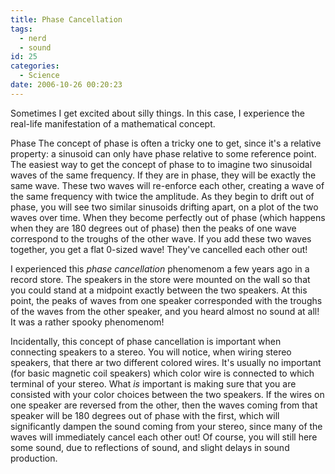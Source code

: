 ```yaml
---
title: Phase Cancellation
tags:
  - nerd
  - sound
id: 25
categories:
  - Science
date: 2006-10-26 00:20:23
---
```


Sometimes I get excited about silly things. In this case, I experience the real-life manifestation of a mathematical concept.<a name="introend"></a>
<!--more-->
Phase The concept of phase is often a tricky one to get, since it's a relative property: a sinusoid can only have phase relative to some reference point. The easiest way to get the concept of phase to to imagine two sinusoidal waves of the same frequency. If they are in phase, they will be exactly the same wave. These two waves will re-enforce each other, creating a wave of the same frequency with twice the amplitude. As they begin to drift out of phase, you will see two similar sinusoids drifting apart, on a plot of the two waves over time. When they become perfectly out of phase (which happens when they are 180 degrees out of phase) then the peaks of one wave correspond to the troughs of the other wave. If you add these two waves together, you get a flat 0-sized wave! They've cancelled each other out!

I experienced this _phase cancellation_ phenomenom a few years ago in a record store. The speakers in the store were mounted on the wall so that you could stand at a midpoint exactly between the two speakers. At this point, the peaks of waves from one speaker corresponded with the troughs of the waves from the other speaker, and you heard almost no sound at all! It was a rather spooky phenomenom!

Incidentally, this concept of phase cancellation is important when connecting speakers to a stereo. You will notice, when wiring stereo speakers, that there ar two different colored wires. It's usually no important (for basic magnetic coil speakers) which color wire is connected to which terminal of your stereo. What *is* important is making sure that you are consisted with your color choices between the two speakers. If the wires on one speaker are reversed from the other, then the waves coming from that speaker will be 180 degrees out of phase with the first, which will significantly dampen the sound coming from your stereo, since many of the waves will immediately cancel each other out! Of course, you will still here some sound, due to reflections of sound, and slight delays in sound production.